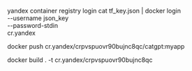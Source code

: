 yandex container registry login
cat tf_key.json | docker login \
  --username json_key \
  --password-stdin \
  cr.yandex

docker push cr.yandex/crpvspuovr90bujnc8qc/catgpt:myapp

docker build . -t cr.yandex/crpvspuovr90bujnc8qc

